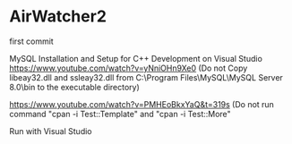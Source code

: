 # AirWatcher2
first commit

MySQL Installation and Setup for C++ Development on Visual Studio
https://www.youtube.com/watch?v=yNniOHn9Xe0
(Do not Copy libeay32.dll and ssleay32.dll from 
  C:\Program Files\MySQL\MySQL Server 8.0\bin to the executable directory)

https://www.youtube.com/watch?v=PMHEoBkxYaQ&t=319s
(Do not run command "cpan -i Test::Template" and "cpan -i Test::More"

Run with Visual Studio
